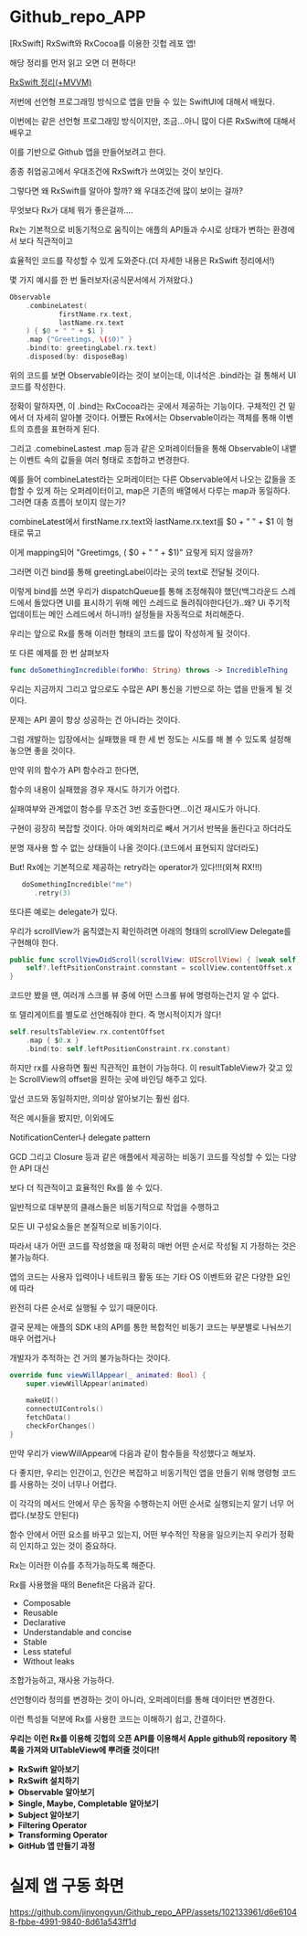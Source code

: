# Github_repo_APP
[RxSwift] RxSwift와 RxCocoa를 이용한 깃헙 레포 앱!

해당 정리를 먼저 읽고 오면 더 편하다!

[RxSwift 정리(+MVVM)](https://www.notion.so/RxSwift-MVVM-53d3c5006bd74319b261f1ce3b7f5951?pvs=21) 

저번에 선언형 프로그래밍 방식으로 앱을 만들 수 있는 SwiftUI에 대해서 배웠다.

이번에는 같은 선언형 프로그래밍 방식이지만, 조금…아니 많이 다른 RxSwift에 대해서 배우고

이를 기반으로 Github 앱을 만들어보려고 한다.

종종 취업공고에서 우대조건에 RxSwift가 쓰여있는 것이 보인다.

그렇다면 왜 RxSwift를 알아야 할까? 왜 우대조건에 많이 보이는 걸까?

무엇보다 Rx가 대체 뭐가 좋은걸까….

Rx는 기본적으로 비동기적으로 움직이는 애플의 API들과 수시로 상태가 변하는 환경에서 보다 직관적이고 

효율적인 코드를 작성할 수 있게 도와준다.(더 자세한 내용은 RxSwift 정리에서!)

몇 가지 예시를 한 번 둘러보자(공식문서에서 가져왔다.)

```swift
Observable
	.combineLatest(
			firstName.rx.text,
			lastName.rx.text
	) { $0 + " " + $1 }
	.map {"Greetimgs, \($0)" }
	.bind(to: greetingLabel.rx.text)
	.disposed(by: disposeBag)
```

위의 코드를 보면 Observable이라는 것이 보이는데, 이녀석은 .bind라는 걸 통해서 UI 코드를 작성한다.

정확이 말하자면, 이 .bind는 RxCocoa라는 곳에서 제공하는 기능이다. 구체적인 건 밑에서 더 자세히 알아볼 것이다. 어쨌든 Rx에서는 Observable이라는 객체를 통해 이벤트의 흐름을 표현하게 된다.

그리고 .comebineLastest .map 등과 같은 오퍼레이터들을 통해 Observable이 내뱉는 이벤트 속의 값들을 여러 형태로 조합하고 변경한다.

예를 들어 combineLatest라는 오퍼레이터는 다른 Observable에서 나오는 값들을 조합할 수 있게 하는 오퍼레이터이고, map은 기존의 배열에서 다루는 map과 동일하다. 그러면 대충 흐름이 보이지 않는가?

combineLatest에서 firstName.rx.text와 lastName.rx.text를 $0 + " " + $1 이 형태로 묶고

이게 mapping되어 "Greetimgs, \( $0 + " " + $1)" 요렇게 되지 않을까?

그러면 이건 bind를 통해 greetingLabel이라는 곳의 text로 전달될 것이다.

이렇게 bind를 쓰면 우리가 dispatchQueue를 통해 조정해줘야 했던(백그라운드 스레드에서 돌았다면 UI를 표시하기 위해 메인 스레드로 돌려줘야한다던가..왜? Ui 주기적 업데이트는 메인 스레드에서 하니까!) 설정들을 자동적으로 처리해준다.

우리는 앞으로 Rx를 통해 이러한 형태의 코드를 많이 작성하게 될 것이다.

또 다른 예제를 한 번 살펴보자

```swift
func doSomethingIncredible(forWho: String) throws -> IncredibleThing 
```

우리는 지금까지 그리고 앞으로도 수많은 API 통신을 기반으로 하는 앱을 만들게 될 것이다.

문제는 API 콜이 항상 성공하는 건 아니라는 것이다.

그럼 개발하는 입장에서는 실패했을 때 한 세 번 정도는 시도를 해 볼 수 있도록 설정해놓으면 좋을 것이다.

만약 위의 함수가 API 함수라고 한다면,

함수의 내용이 실패했을 경우 재시도 하기가 어렵다.

실패여부와 관계없이 함수를 무조건 3번 호출한다면…이건 재시도가 아니다.

구현이 굉장히 복잡할 것이다. 아마 예외처리로 빼서 거기서 반복을 돌린다고 하더라도

분명 재사용 할 수 없는 상태들이 나올 것이다.(코드에서 표현되지 않더라도)

But!  Rx에는 기본적으로 제공하는 retry라는 operator가 있다!!!(외쳐 RX!!!)

```swift
   doSomethingIncredible("me")
      .retry(3)
```

또다른 예로는 delegate가 있다.

우리가 scrollView가 움직였는지 확인하려면 아래의 형태의 scrollView Delegate를 구현해야 한다.

```swift
public func scrollViewDidScroll(scrollView: UIScrollView) { [weak self]
	self?.leftPsitionConstraint.connstant = scollView.contentOffset.x
}
```

코드만 봤을 땐, 여러개 스크롤 뷰 중에 어떤 스크롤 뷰에 명령하는건지 알 수 없다.

또 델리게이트를 별도로 선언해줘야 한다. 즉 명시적이지가 않다!

```swift
self.resultsTableView.rx.contentOffset
	.map { $0.x }
	.bind(to: self.leftPositionConstraint.rx.constant)
```

하지만 rx를 사용하면 훨씬 직관적인 표현이 가능하다. 이 resultTableView가 갖고 있는 ScrollView의 offset을 원하는 곳에 바인딩 해주고 있다.

앞선 코드와 동일하지만, 의미상 알아보기는 훨씬 쉽다.

적은 예시들을 봤지만, 이외에도

NotificationCenter나 delegate pattern

GCD 그리고 Closure 등과 같은 애플에서 제공하는 비동기 코드를 작성할 수 있는 다양한 API 대신

보다 더 직관적이고 효율적인 Rx를 쓸 수 있다.

일반적으로 대부분의 클래스들은 비동기적으로 작업을 수행하고

모든 UI 구성요소들은 본질적으로 비동기이다.

따라서 내가 어떤 코드를 작성했을 때 정확히 매번 어떤 순서로 작성될 지 가정하는 것은 불가능하다.

앱의 코드는 사용자 입력이나 네트워크 활동 또는 기타 OS 이벤트와 같은 다양한 요인에 따라

완전히 다른 순서로 실행될 수 있기 때문이다.

결국 문제는 애플의 SDK 내의 API를 통한 복합적인 비동기 코드는 부분별로 나눠쓰기 매우 어렵거나

개발자가 추적하는 건 거의 불가능하다는 것이다.

```swift
override func viewWillAppear(_ animated: Bool) {
	super.viewWillAppear(animated)
		
	makeUI()
	connectUIControls()
	fetchData()
	checkForChanges()
}
```

만약 우리가 viewWillAppear에 다음과 같이 함수들을 작성했다고 해보자.

다 좋지만, 우리는 인간이고, 인간은 복잡하고 비동기적인 앱을 만들기 위해 명령형 코드를 사용하는 것이 너무나 어렵다.

이 각각의 메서드 안에서 무슨 동작을 수행하는지 어떤 순서로 실행되는지 알기 너무 어렵다.(보장도 안된다)

함수 안에서 어떤 요소를 바꾸고 있는지, 어떤 부수적인 작용을 일으키는지 우리가 정확히 인지하고 있는 것이 중요하다.

Rx는 이러한 이슈를 추적가능하도록 해준다.

Rx를 사용했을 때의 Benefit은 다음과 같다.

- Composable
- Reusable
- Declarative
- Understandable and concise
- Stable
- Less stateful
- Without leaks

조합가능하고, 재사용 가능하다.

선언형이라 정의를 변경하는 것이 아니라, 오퍼레이터를 통해 데이터만 변경한다.

이런 특성들 덕분에 Rx를 사용한 코드는 이해하기 쉽고, 간결하다.

**우리는 이런 Rx를 이용해 깃헙의 오픈 API를 이용해서 Apple github의 repository 목록을 가져와 UITableView에 뿌려줄 것이다!!**

<details>
  <summary><b>RxSwift 알아보기</b></summary>
  우리가 작성하는 코드의 대부분은 외부 응답과 관련된 것이다

예를 들면 IBAction이라든지, 키보드를 관찰하는 Notification이라든지

또 URLSession이 데이터로 응답할 때 실행할 클로저를 제공해야 한다.

이러한 다양한 시스템은 모든 코드를 불필요하고 복잡하게 만든다(각자 방식이 다르니까…)

모든 코드에서 일관되게 작동하는 반응이 있다면 더 좋지 않을까? → 이러한 질문에서 시작한 것이 바로 RxSwift이다.

RxSwift를 다루기 위해 가장 기본적으로 알아야 하는 개념으로 **Observable**이란 것이 있다.

단어 자체는 생소하게 느껴질 수도 있지만, Swift에서의 Sequence와 동일하다.

Sequence는 뭐였나? array 등 개개인의 element를 하나씩 순회할 수 있는 타입이 바로 Sequence 아닌가! 공식문서에서는 Observable을 다음과 같이 표현한다.

“Every Observable instance is just a sequence”

이 밖에서 RxSwift를 이해하기 위해 알아야 할 구성요소가 있다.

- Observable
- Operator : 다양한 형태로 값을 걸러내거나, 변환하거나, 합치는 연산자들
- Scheduler : 우리가 직접 생성하고 커스텀 할 일은 거의 X, Rx에서의 DispatchQueue

하나씩 간략하게 살펴보자.

### **Observable**

```swift
Observable<T>
```

Observable 클래스는 Rx 코드의 기반이 된다.

General 형태로 표현한 T 형태의 데이터 스냅샷을 전달할 수 있는 일련의 이벤트를 비동기적으로 생성하는 기능을 한다. → 다른 클래스에서 만든 값을 시간에 따라 읽을 수 있다!

하나 이상의 observers(관찰자)가 실시간으로 어떤 이벤트에 반응하게 된다. 

아래의 세 가지 유형의 이벤트만 방출한다.

```swift
enum Event<Element> {
	case next(Element)                 //sequence의 다음 element를 전달한다.
	case error(Swift.Error)            //sequence의 진행이 error와 함께 failed
	case completed                     //sequence가 성공적으로 terminated
}
```
![Untitled (Draft)-1 6](https://github.com/jinyongyun/Github_repo_APP/assets/102133961/ed2c72b0-922b-40e9-b953-ce932ba3e8f5)


그림으로 한 번 방금 알아본 개념을 확인해보자.

시간에 걸쳐서 발생하는 비동기 이벤트가 있다고 해보자.

이렇게 시간 축을 따라 우측으로 갈수록 일이 진행된 것을 의미하고

여기서 T는 Int라 Int 타입의 값을 하나씩 하나씩 이벤트로 내뱉는 Observable이 있는 것이다.

1,3,5,7,9라는 element들을 next 이벤트에 담아서 이 Observable은 내보내게 되는데

내보냈을 때, 이 Observable에 반드시 Observer 즉 관찰자들이 관찰을 하고 있어야 

이 element들을 수신할 수 있다.

하나 더 보자.
![Untitled (Draft)-2 4](https://github.com/jinyongyun/Github_repo_APP/assets/102133961/0355200e-6e4b-4cd7-8067-3e3b90a0b096)


이번에는 Data 타입이다. 이 Observable은 data 또는 다른 값을 방출한 다음에

성공적으로 또는 에러를 통해 종료되게 된다.

인터넷 상에서 파일을 한 번 다운로드 받는 코드를 상상해 보라!

시간에 흐름에 따라 다운로드를 시작할거고, 다운로드의 percentage가 올라갈거고

만약 네트워크 연결이 도중에 끊어진다면 다운로드가 정지하고, 에러를 표시할 것이다.

혹은 성공적으로 완료할 수도 있겠지…

이러한 흐름은 앞에서 설명한 Observable의 생명주기와 정확히 일치한다.

```swift
Network.download(file: "https://www...")
	.subscrube(onNext: { data in
    // 임시 파일에 데이터 추가
},
onError: { error in
     // 사용자에게 에러 표현
},
onCompleted: {
    // 다운로드 된 파일 사용
})
```

RxSwift 코드로 표현하면 위와 같이 표현할 수 있다.

Network.download로 표현된, 이 네트워크로 들어오는 데이터 값을 방출하는 어떠한 Observable 데이터 instance를 상상해보자. (여기서 Network.download로 표현됐지만, 앞에 그림에서 본 Data 타입ㅇ다) subscribe이라는 메서드를 통해 수신을 하게 되면 관찰자가 이 Observable을 보게 된다.

이렇게 하면 onNext라는 이벤트를 통해 데이터를 하나씩 받게 된다.

또는 onError가 발생했다면 에러가 나타났음을 사용자에게 표현할 수도 있다.

최종적으로 onCompleted 이벤트가 발생하면 이 클로저를 통해 completeEvent를 받을 수 있을거고

이를 통해 새로운 viewController를 푸시해서 다운로드 받은 파일의 내용을 표시한다든지 할 수 있을 것이다.

지금처럼 자연적으로 또는 강제적으로 종료되는 파일 다운로드같은 활동과 달리 

단순하게 무한한 Sequence가 있을 수 있다.

보통 UI 이벤트는 무한하게 관찰 가능한 Sequence인데

예를 들어 기기의 괄호, 세로 모드에 따라 반응해야하는 코드를 살펴보자.

UIDevice orientation didchange 옵저버를 추가할거다.

```swift
UIDevice.rx.orientation
	.subscribe(onNext: { current in
         switch current {
         case .landscape:
             //가로모드 배치
         case .portrait:
               //세로모드 배치
        {
     })
```

방향 전환을 할 수 있는 쿼리 메서드를 제공해야한다.

그래서 UIDevice의 현재 방향값을 확인한 뒤,

이 값에 따라 화면이 표시될 수 있도록 해야한다.

방향 전환이 가능한 디바이스가 존재하는한 이런 연속적인 방향전환은 무한히 관찰할 수 있다.

따라서 항상 최초값을 가져야 하고, 사용자가 디바이스를 절대 회전하지 않는다고 해서

이벤트가 종료됐다고 보긴 어렵다. 단지 이벤트가 발생한 적이 없을 뿐이다.

이걸 RxSwift 코드로 표현하면 위의 코드와 같다.  

orientation 즉 방향을 알 수 있고

이 방향을 받아 앱의 UI에 업데이트 할 수 있을 것이다.

### Operator

Observable 클래스에는 보다 복잡한 논리를 구현하기 위해서 함께 구성되는 많은 메서드가 포함되어 있다. 이러한 메서드는 각자가 아주 독립적이고, 여러 메서드가 조합이 되어 하나의 구문을 구성할 수 있다.

우리는 이것을 Operator 즉 연산자라고 한다.

이러한 Operator들은 주로 비동기 입력을 받아 출력만 생성하기 때문에 퍼즐 조각처럼

자기들끼리 조합하고 결합할 수 있다.

위에서 보았던 방향 전환에 대한 예제에 Rx 연산자인 filter와 map을 적용시킨 코드이다.

```swift
UIDevice.rx.orientation
	.filter { value in
			return value != .landscape
	}
	.map { _ in
		return "세로로만 볼겁니다!"
  }
  .subscribe(onNext: { string in
       showAlert(text: string)
  })
```

제일 첫번째 줄에 있는 UIDevice.rx.orientation이 orientation 타입을 갖는 하나의 observable이다.

이 하나의 observable을 filter map과 같은 연산자들이 각각의 결과값을 조합하고 변형한 다음에 내뱉고

있다.

먼저 filter는 landscape 즉 가로 모드가 아닌 값만을 내놓고 있다.

즉 디바이스가 가로 모드라면 아래의 코드는 실행되지 않을 것이다.

만약 세로 값이 들어오면 map으로 가서 스트링 출력으로 변환할 것이다.

마지막으로 subscribe를 통해 결과로 onNext를 구현하게 된다.

string을 전달받고, 전달받은 string을 Alert화면에 보여주는 가상의 메서드를 호출하게 되는데

연산자들은 언제나 입력된 데이터를 통해 결과값을 출력하기 때문에

단일 연산자보다 조합을 했을 때 훨씬 다양하게 표현할 수 있다.

### Scheduler

스케쥴러는 dispatchQueue와 동일한 것이라고 말했다.

다만 훨씬 강력하고 쓰기 쉬울 뿐이다.

RxSwift에는 여러가지 Scheduler가 이미 정의되어 있고

대부분의 상황에서 사용가능하기 때문에 우리 개발자가 자신만의 스케줄러를 생성할 일은 거의 없다.

보통 데이터를 관찰하고, 데이터에 따라 UI를 업데이트 하는 일이 사실상 대부분의 일이기 때문에

그렇게 깊게 다룰 이유가 없다.

기존까지 GCD를 통해서 일련의 코드를 작성했다면

Scheduler를 통한 RxSwift는 다음 그림과 같이 이루어진다.
![Untitled (Draft)-3 4](https://github.com/jinyongyun/Github_repo_APP/assets/102133961/eabec675-5bdf-4eb0-afe4-d08855d7b7d4)

</details>

<details>
  <summary><b>RxSwift 설치하기</b></summary>
  ```swift
pod 'RxSwift', '6.0.2'
```
  RxSwift는 그동안 우리가 외부 라이브러리를 설치한 방식 그대로 설치할 수 있다.

더 자세한 내용은 위의 RxSwift 공식 라이브러리(깃허브)로 가면 볼 수 있다.

이번에는 오랜만에 Cocoapods을 이용해서 설치해보자.

```swift
# Podfile
use_frameworks!

target 'YOUR_TARGET_NAME' do
    pod 'RxSwift', '6.6.0'
    pod 'RxCocoa', '6.6.0'
end
```

먼저 GitHubRepository라는 xcode 프로젝트를 만들어줬다.

일단 UI는 storyboard로 설정해줬다.

과정은 기억하는가 모르겠다.

<img width="746" alt="스크린샷 2024-01-28 오후 7 59 54" src="https://github.com/jinyongyun/Github_repo_APP/assets/102133961/f9c0c436-3932-4643-a438-cabbf7d06a29">

pod init 한 다음, 저 위에 저녀석 넣어주고, 다시 pod install 해주면 끝!

빌드가 제대로 됐다면 오류가 나지 않을 것이다.

</details>

<details>
  <summary><b>Observable 알아보기</b></summary>
  - Rx의 심장
  - Observable = Observable Sequence = Sequence
  - 비동기적(asynchronous)
  - Observable들은 일정 기간 동안 계속해서 이벤트를 생성 (emit : 방출)
  - marble diagram: 시간의 흐름에 따라서 값을 표시하는 방식 - 을 통해 잘 파악할 수 있다!
  
  각 오퍼레이터의 시간에 따른 marble diagram을 [RxMarbles](https://rxmarbles.com/) 사이트에서 볼 수 있다.

  위에서 잠깐 살펴보았던, Observable의 라이프 사이클의 종료 방식은 다음과 같이 두 가지로 나뉘어진다.

  ![Untitled (Draft)-2 4](https://github.com/jinyongyun/Github_repo_APP/assets/102133961/92fedca3-4e2d-4461-ba5f-9d501ff76379)

  - Observable은 어떤 구성요소를 갖는 next 이벤트를 계속해서 방출할 수 있다.
  - Observable은 error 이벤트를 방출하여 완전 종료될 수 있다.
  - Observble은 complete 이벤트를 방출하여 완전 종료 될 수 있다.

  이제 RxSwift의 소스 코드 예제를 살펴보면서 이벤트에 대해 파헤쳐보자.

```swift
//Represents a sequence event.
//Sequence grammar:
// **next\* (error | completed)**
@frozen public enum Event<Element> {
      //Next element is produced.
    case next(Element)

      // Sequence terminated with an error
    case error(Swift.error)

      //Sequence completed successfully
    case completed
}
```

이벤트들은 enum 클래스로 표현되고 있는데,

next 이벤트는 어떤 element 인스턴스를 갖고 있는 것을 알 수 있다. (엄밀히 말하자면 연관값이지…)

error 이벤트는 연관값으로 Swift.Error 타입을 받고

completed 이벤트는 단순하게 이벤트를 종료시키기만 한다.

코드만 살펴보는 것보단 직접 한 번 만들어보자.

RxSwiftPractice 프로젝트를 만들어 Rx의 Observable을 직접 만들어보며 작동시켜보자.

pod init으로 pod 파일을 만들고, 안에 RxCocoa와 RxSwift를 넣고 install 해준다.

이제 워크스페이스 파일을 열고, viewController에서 RxSwift를 사용해보는 것이 아닌

그저 연습 용도로 Observable이 어떻게 생성되고 어떤 형태로 이벤트를 내뱉는지 확인만 해볼 것이다.

새 파일을 생성하는데, 빈 플레이그라운드 파일을 선택한다.

일단 Foundation과 RxSwift 라이브러리만 import 해줬다.

이제 여기서 Observable을 직접 만들어 볼 것이다.

Observable을 만드는 방식에는 여러가지가 있다.

여러가지 연산자를 통해서 만들 수가 있는데 아래의 코드에 네가지 방식을 적어두었다.


```swift
import Foundation
import RxSwift

/*onNext를 통해 어떤 형태의 이벤트를 방출할지 선택
just 오퍼레이터는 이름에서 알 수 있듯이 단지 하나의 element만 방출
하나의 요소만 포함하는 Observable Sequence 생성*/
print("-----just-----")
Observable<Int>.just(1)

/*
 Of는 다양한 이벤트를 넣을 수 있도록 해주는 오퍼레이터
 */
print("-----Of1-----")
Observable<Int>.of(1, 2, 3, 4, 5)

/*
 이렇게 넣으면 타입 추론도 가능
 just연산자와 사실상 동일 -> 하나의 배열만을 방출해서
 각각 배출하려면 위에처럼 하나씩 넣야하거나, From을 사용해야함
 */
print("-----Of2-----")
Observable.of([1, 2, 3, 4, 5])

/*
 배열만 받는 입맛이 까다로운 녀석
 이렇게 하면 배열을 받아서 각각의 eleement들을 하나씩 방출
 */
print("-----From-----")
Observable.from([1,2,3,4,5])

/*
 단순하게 위에처럼 Observable을 만들기만 하고 실제로 이벤트가 방출되는지는 어떻게 알 수 있을까?
 Observable은 단순한 Sequence 정의일 뿐이다.
 Observable은 구독(subscriber)되기 전에는 아무 이벤트도 내보내지 않는다.
 */
```

그렇다면 subscribe(구독)은 어떻게 하면 될까?

```swift
import Foundation
import RxSwift

/*onNext를 통해 어떤 형태의 이벤트를 방출할지 선택
just 오퍼레이터는 이름에서 알 수 있듯이 단지 하나의 element만 방출
하나의 요소만 포함하는 Observable Sequence 생성*/
print("-----just-----")
Observable<Int>.just(1)
    .subscribe(onNext: {
        print($0)
    })

/*
 Of는 다양한 이벤트를 넣을 수 있도록 해주는 오퍼레이터
 */
print("-----Of1-----")
Observable<Int>.of(1, 2, 3, 4, 5)
    .subscribe(onNext: {
        print($0)
    })

/*
 이렇게 넣으면 타입 추론도 가능
 just연산자와 사실상 동일 -> 하나의 배열만을 방출해서
 각각 배출하려면 위에처럼 하나씩 넣야하거나, From을 사용해야함
 */
print("-----Of2-----")
Observable.of([1, 2, 3, 4, 5])
    .subscribe(onNext: {
        print($0)
    })

/*
 배열만 받는 입맛이 까다로운 녀석
 이렇게 하면 배열을 받아서 각각의 eleement들을 하나씩 방출
 */
print("-----From-----")
Observable.from([1,2,3,4,5])
    .subscribe(onNext: {
        print($0)
    })

/*
 단순하게 위에처럼 Observable을 만들기만 하고 실제로 이벤트가 방출되는지는 어떻게 알 수 있을까?
 Observable은 단순한 Sequence 정의일 뿐이다.
 Observable은 구독(subscriber)되기 전에는 아무 이벤트도 내보내지 않는다.
 */
```
<img width="277" alt="스크린샷 2024-01-29 오후 1 39 22" src="https://github.com/jinyongyun/Github_repo_APP/assets/102133961/db4666c0-696e-4217-9a15-b3273819914b">



위의 코드를 실제로 실행시킨 결과이다.

Of에서 쉼표로 하나씩 element를 넣어주면

Of1에서처럼 하나씩 이벤트를 발생시키고

Of2처럼 배열을 통으로 넣어주면 배열 하나가 툭하고 통으로 나온다.

이런 형태로 우리는 Observable 시퀀스를 만들고 사용할 수 있다.

이제 Subscribe에 대해 좀 더 자세히 확인해보자.

```swift
/*
 onNext 안쓰고 그냥 subscribe 하면
 next() 이벤트 안에서 element가 표시되고
 이벤트 종료 후에는 completed 이벤트가 발생한다.
 ===================
 -----subscribe1-----
 next(1)
 next(2)
 next(3)
 completed
 */
print("-----subscribe1-----")
Observable.of(1,2,3)
    .subscribe {
        print($0)
    }

/*
 만약 if let 바인딩으로 방출하면?
 옵셔널 해제하듯이 element만 방출
 ==================
 -----subscribe1-----
 1
 2
 3
 */
print("-----subscribe1-----")
Observable.of(1,2,3)
    .subscribe {
        if let element = $0.element {
            print(element)
        }
    }
```

이 밖에도 Observable을 만들 수 있는 또 다른 연산자가 있다.

- empty()

```swift
/*
 요소가 하나도 없는 Observable 만들때
 아무런 이벤트 방출하지 않는다.
 */
print("-------empty-------")
Observable.empty()
    .subscribe {
        print($0)
    }

/*
Void를 타입으로 붙여주면, completed 이벤트가 마지막에 발생
 */
print("-------empty-------")
Observable<Void>.empty()
    .subscribe {
        print($0)
    }

/*
Void를 타입으로 붙여주는 것은 다음과 같다.
Void가 없을 때는 타입추론조차 불가능하기 때문에 아무 것도 안나온다.
 타입을 명시적으로 하면, 그제서야 completed가 나오는 것!
 empty()의 용도로는 두가지가 있다.
 1. 즉시 종료할 수 있는 Observable을 리턴하고 싶을 때
 2. 의도적으로 0개의 값을 가진 Observable을 리턴하고 싶을 때
 */
print("-------empty-------")
Observable<Void>.empty()
    .subscribe(onNext: {
        
    },
    onCompleted: {
       print("Completed")
    })
```

- **never()**

```swift
/*
 never 오퍼레이터
 completed 이벤트조차 표현되지 않는다.
 여기서 <Void>를 붙여도 마찬가지!
 확실히 작동은 하나, 아무것도 내뱉지 않는 것이 never 연산자
 */
print("-------never-------")
Observable.never()
    .subscribe(
        onNext: {
            print($0)
        },
        onCompleted: {
            print("Completed")
        }
    )
```

- **range()**

```swift
/*
 range 오페리이터
 범위에 있는 배열을 start부터 count 크기의 값을 갖도록 만들어준다.
=================
 -------range-------
 2*1=2
 2*2=4
 2*3=6
 2*4=8
 2*5=10
 2*6=12
 2*7=14
 2*8=16
 2*9=18
 */
print("-------range-------")
Observable.range(start: 1, count: 9)
    .subscribe(onNext: {
        print("2*\($0)=\(2*$0)")
    })
```

- **dispose의 개념**

다시 한 번 말하자면, Observable은 subscribe하지 않으면 아무런 역할도 하지 않는다고 했다.

subscribe가 이벤트를 방출할 수 있도록 하는 방아쇠 역할을 하는 것이다. 따라서 반대로 생각해보면

방아쇠를 당겨서 방출당했던 Observable의 구독을 취소할 수 있지 않을까?

구독을 취소함으로써 Observable을 최종적으로 종료시킬 수 있다. 이 개념을 dispose라고 한다.

```swift
/*
 diseposeBag은 각각의 구독에 대해
 하나씩 dispose로 관리하는 것은 비효율적이라고 여겨
 disposable 타입 배열을 갖고 있는 DisposeBag 인스턴스를 이용해
 (disposable은 disposeBag이 할당해제 하려고 할 때마다 이 dispose()를 호출하게 된다.)
 subscribe로부터 방출된 리턴값을 즉시 disposeBag에 추가하는 것이다.
 이렇게 하면 disposeBag은 이녀석을 잘 갖고 있다가 자신이 할당해제 할 때
 모든 구독에 대해 dispose를 날리는 것이다!
 
 만약 수동적으로 dispose 하는 걸 빼먹으면 메모리 누수가 일어난다.
 Observable이 끝나지 않기 때문
 */

let disposeBag = DisposeBag()

print("-------disposeBag-------")
Observable.of(1,2,3)
    .subscribe {
        print($0)
    }
    .disposed(by: disposeBag)
```

- **create()**

```swift
/*
 create는 escaping 클로저이다.
 이 클로저에는 AnyObserver<_>라는 escaping이 있어서
 이 AnyObserver를 받고, Disposable을 리런하는 형태의 클로저이다.
 AnyObserver는 그냥 제네릭 타입이고, Observable 사퀀스에 값을 쉽게 추가할 수 있게 하는 녀석이다.
 이렇게 추가된 element는 subscribe를 했을 때 방출될 것이다.
 
 코드를 살펴보면 onNext이벤트를 옵저버에 추가했다.
 당연히 중간에 onCompleted 이벤트가 발생해서 2는 방출되지 않을 것이다.
 */

let disposeBag = DisposeBag()

print("-------disposeBag-------")
Observable.create { observer -> Disposable in
    observer.onNext(1) // 이건 observer.on(.next(1)) 과 똑같다.
    observer.onCompleted()
    observer.onNext(2)
    return Disposables.create()
}
.subscribe {
    print($0)
}
.disposed(by: disposeBag)
```

- **deferred()**
```swift
/*
 Observable을 감싸는 Observable
 안에 있는 Observable의 element를 하나씩 내뱉음
 도대체 이건 어떨 때 쓰는 걸까?
 다음 예제에서 확인하자.
 */

let disposeBag = DisposeBag()
print("-----deferred-----")
Observable.deferred {
    Observable.of(1, 2, 3)
}
.subscribe {
    print(1)
}
.disposed(by: disposeBag)

/*
 뒤집기의 상태에 따라 서로 다른 Observable을 내보냄
 ==============
 -----deferred2-----
 ☝️
 👎
 ☝️
 👎
 */
print("-----deferred2-----")
var 뒤집기: Bool = false

let factory: Observable<String> = Observable.deferred {
    뒤집기 = !뒤집기
    if 뒤집기 {
        return Observable.of("☝️")
    } else {
        return Observable.of("👎")
    }
}

for _ in 0...3 {
    factory.subscribe(onNext: {
        print($0)
    })
    .disposed(by: disposeBag)
}
```
</details>

<details>
  <summary><b>Single, Maybe, Completable 알아보기</b></summary>
  ingle, Maybe, Completable을 묶어서 trait이라고 표현하기도 한다.

이 세가지는 우리가 지금까지 알아본 Observable보다 좁은 범위의 Observable이다.

그래서 선택적으로 사용 할 수 있다.

이렇게 좁은 범위의 Observable을 사용하는 이유는 코드 가독성을 높이기 위해서이다.

- Single
![그림1](https://github.com/jinyongyun/Github_repo_APP/assets/102133961/2f02358c-3281-46e3-97cc-410f39b9c3f8)


싱글은 .success 이벤트 또는 .error 이벤트를 한 번만 방출하는 Observable이다.

.success는 우리가 기존에 사용했던 next 이벤트와 completed 이벤트를 합친 것과 같다.

이 아이들은 파일 저장이나, 다운로드, 디스크에서의 데이터 로딩과 같이 기본적으로 값을 산출하는 비동기적 연산에 사용된다.

만약 사진을 저장하는 Observable이 있다고 했을 때, 값을 저장하냐 아니면 에러가 나느냐-와 같이

정확히 하나의 요소만을 방출하는 연산자를 래핑할 때 유용하다. 

싱글 시퀀스가 둘 이상의 요소를 방출하는지 구독을 통해 확인하면, 에러가 방출될 수 있는데

싱글같은 경우 마치 우리가 Observable에서 just를 하면 한 가지의 이벤트만 방출하듯이

이벤트를 하나만 방출하고 완전히 종료된다.

싱글을 만들고 싶으면 싱글을 선언한 다음 Observable을 만드는 방식으로 선언할 수 있고

아니면 아무 Observable에 as Single이라고 붙여서 싱글로 변환시킬 수 있다.

- Maybe
![maybe](https://github.com/jinyongyun/Github_repo_APP/assets/102133961/bcf8a173-220d-4422-90b9-85b237fdfe7e)


Maybe는 싱글과 비슷하지만 유일하게 다른 점은 성공적으로 completed 되더라도 아무런 값을 방출하지 않는 형태의 completed를 포함한다. 예를 들면 사진을 갖고 있는 커스텀한 포토 앨범 앱이 있다고 상상해보자.

거기서 만든 앨범명은 UserDefaults에 저장될 것이고, 해당 아이디로 앨범을 열고 사진을 저장할때마다 그 기록이 남을 것이다. 그럼 Maybe를 통해 상황을 관리할 수 있다.

아이디가 여전히 존재한다면 completed 를 방출하고, 만약 유저가 앨범을  삭제하거나 새로운 앨범을 생성했을 때는 .success 이벤트(next)를 새로운 아이디와 함께 방출할 수 있다. 이렇게 하면 UserDefaults가 해당 값을 보존할 수 있을 것이다. 만약 사진을 저장하거나 삭제하는 과정에서 뭔가 잘못되거나 사진 라이브러리에 접근할 수 없는 경우에는 error를 방출할 것이다. 

싱글을 만들었던 것처럼 Maybe를 만들고 싶다면 as Maybe를 붙여서 만들 수 있다.

- Completable

![Completable](https://github.com/jinyongyun/Github_repo_APP/assets/102133961/8857e20d-2c7d-48d8-a3bc-93035b605012)

Completable은 Completed 또는 error만을 방출한다.

하나 기억해야 할 점은 앞에 Single이나 Maybe처럼 as Completable을 붙여서 Completable로 만들 수는 없다!

왜냐하면 Observable은 요소를 방출할 수 있지만, Completable은 그런거 없이 그냥 completed나 error 둘 중에 하나만 방출하기 때문에 원래 값 요소를 방출하는 이상, 이걸 completable로 바꿀 수는 없다.

만약 completable 시퀀스를 생성하고 싶다면 Completable.create()를 통해 생성하는 수밖에 없다.

결국 Completable에서 핵심은 ‘아무 값도 방출하지 않는다!’

값을 방출하지 않는데 도대체 뭔 쓸모가 있냐!! - 라고 말 할 수도 있지만

동기식 연산의 성공 여부를 확인할 때 유용하게 쓰일 수 있다. (다 쓸데가 있는 법이다.)

예를 들면 유저가 작업할 동안 어떤 데이터가 자동으로 저장되는 기능을 만든다고 해보자.

보통 백그라운드 큐에서 비동기적으로 작업하다가 완료가 되면 작은 노티를 띄우거나 alert을 띄울 것이다.

이럴 경우 우리는 완료가 되었는지, 안되었는지만 파악하면 되기 때문에

어떤 값이 필요가 없다!! (다만 에러가 발생했을때 어떤 에러가 발생했는지는 띄워줘야 할 것이다.)

지금까지 알아본 개념을 바탕으로 실제로 Single, Maybe, Completabe을  코드로 작성해보자.

```swift
import Foundation
import RxSwift

let disposeBag = DisposeBag()

enum TraitsError: Error {
    case single
    case maybe
    case completable
}

print("--------Single1---------")
Single<String>.just("✅") //just를 이용해서 내뱉어준다. 싱글은 하나의 이벤트만 방출하고 종료하기 때문
    .subscribe(
        onSuccess: {
            
        },
        onFailure: {
            
        },
        onDisposed: {
            
        }
    )

/*
Observable<String>.just("✅")
    .subscribe(
        onNext: {},
        onError: {},
        onCompleted: {},
        onDisposed: {}
    )
*/
```

 저번시간에 배운 disposeBag 객체와 TraitsError enum을 정의해준다.

보면 subscribe에서 저번과 인자가 조금 다르다.

원래 우리가 봤던 녀석은 아래에 주석처럼 onNext부터 시작한다.

일단 onSuccess는 onNext와 onCompleted를 합친 거고

onFailure는 하나의 error 방출하고 바로 종료

onDisposed는 똑같고…이처럼 의미상으로는 비슷하다.

```swift
import Foundation
import RxSwift

let disposeBag = DisposeBag()

enum TraitsError: Error {
    case single
    case maybe
    case completable
}

/*
 실행 결과
 --------Single1---------
 ✅
 disposed
 */
print("--------Single1---------")
Single<String>.just("✅") //just를 이용해서 내뱉어준다. 싱글은 하나의 이벤트만 방출하고 종료하기 때문
    .subscribe(
        onSuccess: {
            print($0)
        },
        onFailure: {
            print("error: \($0)")
        },
        onDisposed: {
            print("disposed")
        }
    )
    .disposed(by: disposeBag)

/*
 실행 결과
 --------Single2---------
 ✅
 disposed
 */
print("--------Single2---------")
Observable<String>.just("✅")
    .asSingle()
    .subscribe(
        onSuccess: {
            print($0)
        },
        onFailure: {
            print("error: \($0.localizedDescription)")
        },
        onDisposed: {
            print("disposed")
        }
    )
    .disposed(by: disposeBag)
```

다음과 같이 asSingle을 통해서 싱글로 변환해서 사용할 수 있다.

```swift
/*
 실행 결과
 --------Single2---------
 error: The operation couldn’t be completed. (__lldb_expr_11.TraitsError error 0.)
 disposed
 */
print("--------Single2---------")
Observable<String>
    .create { observer -> Disposable in
    observer.onError(TraitsError.single)
    return Disposables.create()
     }
    .asSingle()
    .subscribe(
        onSuccess: {
            print($0)
        },
        onFailure: {
            print("error: \($0.localizedDescription)")
        },
        onDisposed: {
            print("disposed")
        }
    )
    .disposed(by: disposeBag)
```

그럼 에러는 어떨까, observer가 onError를 통해 맨 처음 만들어줬던 에러 중 single 에러를 내뱉도록 했다.

실행시키면 우리가 만들었던 0번째 에러를 내고 종료한다.

싱글같은 경우 네트워크 환경에서도 많이 사용된다.

JSON을 주고 받는 환경에서 성공을 했느냐 아니면 실패했느냐

이 두 가지 경우밖에 없기 때문에 이 경우를 가정하고 많이 사용된다.

예를 들어서 3번째 싱글 예제로 살펴보자.

```swift
 /*
 실행 결과
 --------Single3---------
 yong
 */
print("--------Single3---------")
struct SomeJSON: Decodable {
    let name: String
}

enum JSONError: Error {
    case decodingError
}

let json1 = """
  {"name":"yong"}
"""

let json2 = """
{"my_name:"jin"}
"""

func decode(json: String) -> Single<SomeJSON> {
    Single<SomeJSON>.create { observer -> Disposable in
        guard let data = json.data(using: .utf8),
              let json = try? JSONDecoder().decode(SomeJSON.self, from: data) else {
            //실패시
            observer(.failure(JSONError.decodingError))
            return Disposables.create()
        }
        //문제 없이 성공
        observer(.success(json))
        return Disposables.create()
    }
}

decode(json: json1)
    .subscribe {
        switch $0 {
        case .success(let json):
            print(json.name)
        case .failure(let error):
            print(error)
        }
    }
    .disposed(by: disposeBag)
```

JSON 객체인 json1을 만들어주고, 이녀석을 decode할 모델인 SomeJSON을 만들어준다.

Json 디코드 과정에서 실패시 발생할 에러 JSONError를 enum으로 만들어주고

json 객체를 받아 Single<SomeJSON>로 반환해주는 decode 함수를 만들어준다.

예전에 우리가 했던 JSON 디코드 방식과 거의 유사하다.

JSONDecoder를 이용해서 디코드 해주고, 실패 시 observer(.failure(JSONError.decodingError))

위에서 만들어줬던 에러를 observer에 준다.

만들어준 디코드 함수에 json1 객체를 넣어서, switch 문을 이용해 성공이냐 실패냐를 보면

json.name의 이름이 정상적으로 찍히는 것을 알 수 있다.

Maybe는 싱글과 비슷하지만 단지 아무것도 내뱉지 않는 completed가 있는 것만 다르다고 했다.

구독의 인자에도 당연히 변화가 생겼다. 

<img width="316" alt="스크린샷 2024-01-30 오후 2 29 45" src="https://github.com/jinyongyun/Github_repo_APP/assets/102133961/dea6c63a-aece-4438-bbb7-6b7311f90cc0">

```swift
 /*
 실행 결과
 --------Maybe1---------
 ✅
 disposed
 */
print("--------Maybe1---------")
Maybe<String>.just("✅")
    .subscribe(
        onSuccess: {
            print($0)
        },
        onError: {
            print($0)
        },
        onCompleted: {
            print("Completed")
        },
        onDisposed: {
            print("disposed")
        }
    )
    .disposed(by: disposeBag)
```

```swift
/*
 실행 결과
 --------Maybe2---------
 에러: maybe
 disposed
 */
print("--------Maybe2---------")
Observable<String>.create { observer -> Disposable in
    observer.onError(TraitsError.maybe)
    return Disposables.create()
}
.asMaybe()
.subscribe(
    onSuccess: {
        print("성공: \($0)")
    },
    onError: {
        print("에러: \($0)")
    },
    onCompleted: {
        print("completed")
    },
    onDisposed: {
        print("disposed")
    }
)
.disposed(by: disposeBag)
```

마지막으로 completable을 살펴보자.

이녀석은 분명 as를 사용해서 전환할 수 없다고 했다.

```swift
/*
 실행 결과
 ------------Completable1-------------
 error: completable
 disposed
 */
print("------------Completable1-------------")
Completable.create { observer -> Disposable in
    observer(.error(TraitsError.completable))
    return Disposables.create()
}
.subscribe(
    onCompleted: {
        print("completed")
    },
    onError: {
        print("error: \($0)")
    },
    onDisposed: {
        print("disposed")
    }
)
.disposed(by: disposeBag)
```

</details>

<details>
  <summary><b>Subject 알아보기</b></summary>
  지금까지 Observable을 통해서 배운건 Observable이 무엇인지, 어떻게 만들고 구독하고 dispose 하는 지였다. **하지만 보통의 앱 개발에서 필요한 건 실시간으로 Observable의 새로운 값을 수동으로 추가하고 subscriber에게 방출하도록 하는 것이다**. 즉  Observable이자 Observer인 녀석이 필요하다.

이것을 우리는 Subject라고 부른다. 

Subject에는 3가지 종류가 있다.

- PublishSubject
    - 빈 상태로 시작하여 새로운 값만을 subscriber에 방출한다.
- BehaviorSubject
    - 하나의 초기값을 가진 상태로 시작하여, 새로운 subscriber에게 초기값 또는 최신값을 방출한다.
- ReplaySubject
    - 버퍼를 두고 초기화하며, 버퍼 사이즈 만큼의 값들을 유지하면서 새로운 subscriber에게 방출한다.

좀 더 이해하기 쉽도록 marble diagram을 이용해 확인해보자.

- PublishSubject

![Untitled (Draft)-4 3](https://github.com/jinyongyun/Github_repo_APP/assets/102133961/8654b6da-66f0-4e94-97bc-3c32ea21de4e)

PublishSubject는 구독된 순간 새로운 이벤트 수신을 알리고 싶을 때 용이하다. 

이런 활동은 구독을 멈추거나, 어떤 completed, error 이벤트를 통해서 subject가 완전히 종료될때까지 계속된다.

위의 그림에서 첫번째 줄은 subject를 만들어서 배포를 하는 것이다.

그럼 이 서브젝트를 바라보고 있는 두 번째와 세 번째가 subscriber일텐데 

아래로 향하는 화살표는 이벤트를 방출하는 것을 의미하고

위로 향하는 화살표는 구독을 선언하는 것을 의미한다.

두 번째 서브젝트는 1이라는 이벤트가 방출된 다음부터 구독을 했기 때문에 1이벤트는 받지 못하고 구독한 이후에 처음으로 발생한 2, 3을 받을 수 있을 것이다.

세 번째 서브젝트는 1,2라는 이벤트를 방출한 다음에 구독을 시작했기 때문에 

앞서 지나간 이벤트들은 받지 못한다. 그 후에 발생한 이벤트 중 최신값인 3을 갖게 되는 것이다.

- BehaviorSubject
![Untitled (Draft)-7 2](https://github.com/jinyongyun/Github_repo_APP/assets/102133961/42b3baa9-370b-4414-9b61-cdd66b9a1266)


BehaviorSubject는 마지막 next이벤트를 새로운 구독자에게 반복한다는 점, 이 점만 빼면 PublicSubject와 유사하다.

그림을 보며 이해해보자.

첫번째 줄이 BehaviorSubject이다. 두번째 세번째 줄은 위에서도 보았듯이 구독자들이다.

첫번째 구독자는 1이라는 이벤트가 방출된 다음 구독을 시작했고,

두번째 구독자는 2라는 이벤트가 방출된 다음 구독을 시작했다.

publishSubject와 다른 점은 첫번째 이벤트가 발생한 직후 첫 번째 구독자가 구독을 시작했지만

publishSubject와는 다르게 직전에 값인 1을 받는다.

2 이벤트가 발생한 후 두 번째 구독자가 구독을 시작했으나, 역시나 2번째 값인 2를 받을 수 있다.

 

- ReplaySubject
![Untitled (Draft)-8 2](https://github.com/jinyongyun/Github_repo_APP/assets/102133961/46bdd407-44a8-4691-baa5-163912442e80)


마지막으로 ReplaySubject

ReplaySubject는 이 서브젝트를 생성할 때, 선택한 특정 크기까지 방출하는 최신 요소를 일시적으로 캐싱을 하거나 버퍼로 둔다. 이렇게 잘 보관해둔 것들을 구독자가 생길때마다 방출한다.

그림을 보면 역시 첫번째 줄이 ReplaySubject이고 아래에 있는 아이들은 구독자들이다.

버퍼 사이즈를 2라고 두면, 첫번째 구독자는 Subject와 함께 구독하기 때문에 그대로 다 받는다.

즉 이 서브젝트가 발생한 시점부터 바로 구독하고 있기 떄문에 그대로 받는다.

하지만 두 번째 구독자는 2를 보낸 다음부터 구독을 시작했다.

이때 버퍼 사이즈가 2이기 때문에 그 크기 만큼의 값 (1,2)을 역시 받을 수 있다.

뒤늦게 구독을 했음에도 1,2 값을 전부 받은 다음, 3도 받을 수 있다.

이때 유념해야 할 점이 있다.

내가 설정한 몇 개의 버퍼를 가져라-의 버퍼들은 메모리가 갖고 있다.

그래서 이 버퍼를 많이 쓰면 메모리에 엄청난 부하를 줄 것이다.

이번에도 subject를 코드를 직접 작성하며 연습해보도록 하자.

```swift
import RxSwift

let disposeBag  = DisposeBag()

/*
 실행 결과
 ------publishSubject------
 2.들리세요?
 3.정신차리세요!
 4.여보세요 거기 누구 없소
 */
print("------publishSubject------")
let publishSubject = PublishSubject<String>() //이렇게 만든다.
//pulishSubject는 Observable인 동시에 Observer -> Observer의 특성 : 이벤트를 내뱉을 수 있다.
publishSubject.onNext("1.여러분 안녕 내가 누군지 아니?")

// Observable의 특징 : 구독을 해야 의미가 있다.
let 구독자1 = publishSubject
    .subscribe(onNext: {
       print($0)
    })

publishSubject.onNext("2.들리세요?")
publishSubject.on(.next("3.정신차리세요!"))

구독자1.dispose() //수동 dispose

// subject 만들어지고, 이벤트 하나 발생 -> 이후 구독자 생성 -> 이벤트 2개 생성

let 구독자2 = publishSubject
    .subscribe(onNext: { //얘는 3가지 이벤트 전부 방출 후에 구독
        print($0)
    })

publishSubject.onNext("4.여보세요 거기 누구 없소")
publishSubject.onCompleted()

publishSubject.onNext("5.혹시 끝났나요?")

구독자2.dispose() //수동 dispose
```

코드를 보면 구독자1, 구독자2 모두 publishSubject이기 때문에 

자신들이 구독하기 전에 발생한 이벤트는 전혀 받아들이지 못하고 있다.

그래서 구독자1은 이벤트1은 놓치고, 2,3번 이벤트를 받은 다음 disposed되고

구독자2는 4 이벤트를 받고, completed 이벤트도 받아서 종료

다음은 BehaviorSubject를 코드로 살펴보자.

```swift
/*
 실행 결과
 -------behaviorSubject--------
 첫번째구독: 1.첫번째값!
 첫번째구독: error(error1)
 두번째구독: error(error1)
 */
print("-------behaviorSubject--------")
enum SubjectError: Error {
    case error1
}

//behaviorSubject는 반드시 초기값을 가진다.
let behaviorSubject = BehaviorSubject<String>(value: "0. 초기값")

behaviorSubject.onNext("1.첫번째값!")

behaviorSubject.subscribe {
    print("첫번째구독:", $0.element ?? $0)
}
.disposed(by: disposeBag)

behaviorSubject.onError(SubjectError.error1)

behaviorSubject.subscribe {
    print("두번째구독:", $0.element ?? $0)
}
.disposed(by: disposeBag)
```

1번 이벤트가 나타난 이후에 구독을 시작했음에도 결과값에 1번 이벤트가 나타나는 것을 알 수 있다.

다만 직전 값만 받을 수 있어 0번 초기값은 받질 못하고 있다.

두번째 구독자도 자신이 구독하기 직전 이벤트인 에러 이벤트를 무사히 받은 걸 볼 수 있다.

BehaviorSubject의 특징 중 하나가 바로 value 값을 뽑아낼 수 있다는 것이다.

```swift
Observable.of(1)
    .subscribe(onNext: {
       // $0
    })
```

만약 이렇게 Observable에 1이라는 이벤트를 등록하고 구독한다고 하면

해당 클로저 내부에서만 값에 접근할 수 있을텐데…그렇다면 바깥에서 이 값에 접근하려면 어떻게 해야 할까?

이를 위해 존재하는 것이 바로 behaviorSubject의 value이다. value는 try구문으로 뽑을 수 있다.

```swift
 let value = try? behaviorSubject.value()
print(value)
```

마지막으로 ReplaySubject를 코드로 작성해보자.

```swift
/*
 -------ReplaySubject--------
 첫번째구독: 2. 화이팅!!
 첫번째구독: 3. 어렵지만...
 두번째구독: 2. 화이팅!!
 두번째구독: 3. 어렵지만...
 첫번째구독: 4. 우리는 언제나 길을 찾아 낼 겁니다.
 두번째구독: 4. 우리는 언제나 길을 찾아 낼 겁니다.
 첫번째구독: error(error1)
 두번째구독: error(error1)
 세번째구독: error(Object `RxSwift.(unknown context at $1189aa7f4).ReplayMany<Swift.String>` was already disposed.)
 */

print("-------ReplaySubject--------")
let replaySubject = ReplaySubject<String>.create(bufferSize: 2)

replaySubject.onNext("1. 여러분")
replaySubject.onNext("2. 화이팅!!")
replaySubject.onNext("3. 어렵지만...")

replaySubject.subscribe {
    print("첫번째구독:", $0.element ?? $0)
}
.disposed(by: disposeBag)

replaySubject.subscribe {
    print("두번째구독:", $0.element ?? $0)
}
.disposed(by: disposeBag)

replaySubject.onNext("4. 우리는 언제나 길을 찾아 낼 겁니다.")
replaySubject.onError(SubjectError.error1)
replaySubject.dispose()

replaySubject.subscribe {
    print("세번째구독:", $0.element ?? $0)
}
.disposed(by: disposeBag)
```

서브젝트를 정의한 다음, 이벤트 3개를 만들고 → 첫번째 구독자 등장 → 두번째 구독자 등장 → 4번째 이벤트 등장 → 에러 이벤트 →수동 dispose → 세 번째 구독자 등장

첫번째 구독자는 세가지 이벤트 방출 뒤에 구독을 시작했으나 replaySubject의 버퍼에서 최근 2가지 이벤트 값을 받아올 수 있었다. 이는 두번째 구독자도 마찬가지

4번째 이벤트는 구독 다음이니 당연히 잘 받을테고

에러도 마찬가지

하지만 3번째 구독자는 이미 Observable이 dispose 된 상태에서 구독을 하니 RxSwift에서 에러를 보낸 것이다.
</details>


<details>
  <summary><b>Filtering Operator</b></summary>
  Observable에 대한 내용은 위에서 알아봤고, 이제 오퍼레이터에 대한 내용을 알아보자.

그 중에서도 이번에 배울 건, Filtering Operator라고 해서 

nextEvent를 통해 받아오는 값을 선택적으로 취할 수 있게 해주는 연산자이다.

기존 swift에서 filter 메서드와 유사한 역할을 한다.

- ignoreElements

```swift
import RxSwift

let disposeBag = DisposeBag()

/*
 onNext로 일어나는 이벤트 전부 무시!
 
 실행결과
 --------ignoreElements---------
 ☀️
 */
print("--------ignoreElements---------")

let 취침모드 = PublishSubject<String>()

취침모드
    .ignoreElements()
    .subscribe { _ in
        print("☀️")
    }
    .disposed(by: disposeBag)

취침모드.onNext("🔊")
취침모드.onNext("🔊")
취침모드.onNext("🔊")

취침모드.onCompleted()
```

첫번째로 배울 Filtering Operator는 ignoreElements이다. 이녀석은 onNext로 발생하는 이벤트를 모조리 무시해버린다. 위의 코드를 보면 이벤트가 발생할 때마다 해가 찍히도록 했는데,

실행결과를 보면 onCompleted 이벤트에서만 해가 찍힌 것을 보면 이녀석이 onNext를 무시한다는 것을 명확히 알 수 있다.

- elementAt

```swift
/*
at에 들어가는 idx번째 이벤트의 값에 대해서만 방출
실행결과
 --------elementAt---------
 🐽
*/
print("--------elementAt---------")

let 두번울면깨는사람 = PublishSubject<String>()

두번울면깨는사람
    .element(at: 2)
    .subscribe(onNext: {
        print($0)
    })
    .disposed(by: disposeBag)

두번울면깨는사람.onNext("🔊")
두번울면깨는사람.onNext("🔊")
두번울면깨는사람.onNext("🐽")
두번울면깨는사람.onNext("🔊")
```

- filter

```swift
/*
filter에 해당하는 값만 방출
실행결과
 --------filter---------
 2
 4
 6
 8
*/
print("--------filter---------")
Observable.of(1,2,3,4,5,6,7,8)
    .filter { $0 % 2 == 0 }
    .subscribe(onNext: {
        print($0)
    })
    .disposed(by: disposeBag)
```

- skip && skipWhile

```swift
/*
몇 개를 무시할건지 지정
실행결과
 --------skip---------
 👀
*/
print("--------skip---------")
Observable.of("😀", "😃", "😘", "😜", "😇", "👀")
    .skip(5)
    .subscribe(onNext: {
        print($0)
    })
    .disposed(by: disposeBag)

/*
어떤 요소를 스킵하지 않을 때까지 스킵하고 종료
스킵할 로직 구현 후, 해당 로직이 false가 되면 방출
실행결과
--------skipWhile---------
👀
😘
😜
*/
print("--------skipWhile---------")
Observable.of("😀", "😃", "😘", "😜", "😇", "👀", "😘", "😜")
    .skip(while: {
        $0 != "👀"
    })
    .subscribe(onNext: {
        print($0)
    })
    .disposed(by: disposeBag)

/*
 다른 Observable이 시동할때까지 현재 Observable에서 방출하는 모든 이벤트 무시
 실행 결과
 ---------skipUntil-----------
 😇
 */
print("---------skipUntil-----------")
let 손님 = PublishSubject<String>()
let 문여는시간 = PublishSubject<String>()

손님
    .skip(until: 문여는시간)
    .subscribe(onNext: {
        print($0)
    })
    .disposed(by: disposeBag)

손님.onNext("😀")
손님.onNext("😃")

문여는시간.onNext("땡!")

손님.onNext("😇")
```

- take

```swift
/*
 taking은 skipping의 반대 개념 -> RxSwift에서 어떤 요소를 취하고 싶을 때 사용
 take에다 취하길 원하는 요소 개수 넣어!
 실행 결과
 ---------take-----------
 🥇
 🥈
 🥉
*/
print("---------take-----------")
Observable.of("🥇", "🥈", "🥉", "🏅", "🎖️")
    .take(3)
    .subscribe(onNext: {
        print($0)
    })
    .disposed(by: disposeBag)

/*
skipWhile과 완전히 반대로 작용
 take안에 구문이 false가 되면 구독 던짐
 실행 결과
 ---------takeWhile-----------
 🥇
 🥈
*/
print("---------takeWhile-----------")
Observable.of("🥇", "🥈", "🥉", "🏅", "🎖️")
    .take(while: {
        $0 != "🥉"
    })
    .subscribe(onNext: {
        print($0)
    })
    .disposed(by: disposeBag)

/*
트리거가 되는 Observable이 구독되기 전까지의 값만 받기
 실행 결과
 ---------takeUntil-----------
 🙋🏻‍♂️
 🙋🏻
*/
print("---------takeUntil-----------")

let 수강신청 = PublishSubject<String>()
let 신청마감 = PublishSubject<String>()

수강신청
    .take(until: 신청마감)
    .subscribe(onNext: {
        print($0)
    })
    .disposed(by: disposeBag)

수강신청.onNext("🙋🏻‍♂️")
수강신청.onNext("🙋🏻")

신청마감.onNext("끝!")

수강신청.onNext("🙋‍♀️")
```

- enumerated

```swift
/*
 방출된 요소의 인덱스를 참고하고 싶을 때
 실행 결과
 --------enumerated---------
 (index: 0, element: "🥇")
 (index: 1, element: "🥈")
 (index: 2, element: "🥉")
*/
print("--------enumerated---------")
Observable.of("🥇", "🥈", "🥉", "🏅", "🎖️")
    .enumerated()
    .take(while: {
        $0.index < 3
    })
    .subscribe(onNext: {
        print($0)
    })
    .disposed(by: disposeBag)
```

- distinctUntilChanged

```swift
/*
 연달아 같은 값이 이어질 때 동일한 값을 제거
 실행 결과
 ---------distinctUntilChanged-----------
 저는
 앵무새
 바보
 앵무새
 입니다
 저는
*/
print("---------distinctUntilChanged-----------")
Observable.of("저는", "앵무새", "앵무새", "앵무새", "앵무새", "바보", "앵무새", "앵무새", "앵무새", "앵무새", "입니다", "입니다", "입니다", "저는")
    .distinctUntilChanged()
    .subscribe(onNext: {
        print($0)
    })
    .disposed(by: disposeBag)
```
</details>

<details>
  <summary><b>Transforming Operator</b></summary>
  이번에는 RxSwift 오퍼레이터 중에서 가장 중요하다고 평가받는 Transforming Operator에 대해 배워보자.

변환 연산자는 subscriber를 통해서 Observable에서 데이터를 준비하는 것 같은 모든 상황에서 쓰일 수 있다. 

앞서 배운 Filter처럼 여기서도 map이나 flatmap과 같이 기본 swift 표준 라이브러리와 유사점이 있는 연산자들을 확인할 수 있다.

- **toArray**

```swift
 import RxSwift

let disposeBag = DisposeBag()

print("---------toArray----------")
Observable.of("A", "B", "C")
    .toArray()
    .subscribe(onSuccess: {
        print($0)
    })
    .disposed(by: disposeBag)

/*
 실행결과
 ---------toArray----------
 ["A", "B", "C"]
 */
```

첫번째는 toArray 말 그대로 Observable.of를 통해 받은 녀석들을 한 배열로 묶어주는 녀석이다.

- map

RxSwift에서의 map은 Observable에서 동작한다는 점만 빼면 swift에서의 map과 똑같다.

```swift
print("---------map----------")
Observable.of(Date())
    .map { date -> String in
        let dateFormatter = DateFormatter()
        dateFormatter.dateFormat = "yyyy-MM-dd"
        dateFormatter.locale = Locale(identifier: "ko_KR")
        return dateFormatter.string(from: date)
    }
    .subscribe(onNext: {
        print($0)
    })

/*
 실행결과
 ---------map----------
 2024-02-16
 */
```

Observable에서 현재 날짜를 뱉어주도록 했다. 현재 날짜에 맞게 형식을 지정해서 String으로 리턴해주도록 map을 해줬다.

- flatMap

Observable 속성을 갖는 Observable은 어떻게 사용할 수 있을까?

라는 생각을 해본 적 있는가

이런 생각을 대체 왜 하니…라고 할 수도 있지만, 필자는 어쨌든 해봤다.

Observable<Observable<String>> 이렇게 중첩된 Observable이면 우리는 어떻게 해야할까?

Observable을 일종의 배열로 단순화 한다면 [[String]] 이런 형태일 것이다.

이럴 경우에는 어떻게 할 수 있을까?

예시를 들어보겠다.

```swift
print("---------flatMap----------")
protocol 선수 {
    var 점수: BehaviorSubject<Int> { get }
}

struct 양궁선수: 선수 {
    var 점수 : BehaviorSubject<Int>
}

let 한국국대 = 양궁선수(점수: BehaviorSubject<Int>(value: 10))
let 미국국대 = 양궁선수(점수: BehaviorSubject<Int>(value: 8))

//이미 BehaviorSubject를 갖는 선수 프로토콜을 준수, 즉 Observable이자 Observer의 역할인 Subject가 이중으로!
let 올림픽경기 = PublishSubject<선수>()

//이렇게 중첩된 Observable에서 특정한 선수가 가진 점수를 얻거나, 그것을 핸들링 할 때 flatMap을 사용할 수 있다.

올림픽경기
    .flatMap { 선수 in
        선수.점수
    }.subscribe(onNext: {
        print($0)
    })
    .disposed(by: disposeBag)

올림픽경기.onNext(한국국대)
한국국대.점수.onNext(10)

올림픽경기.onNext(미국국대)
한국국대.점수.onNext(10)
미국국대.점수.onNext(9)
/*
 실행결과
 ---------flatMap----------
 10
 10
 8
 10
 9
 */
```

양궁 올림픽 경기로 예시를 들어봤다.

결과를 보면 BehaviorSubject의 특성상 초기값이 나오고(구독시작에서)

그 다음 한국국가대표가 점수를 획득하자 10이 찍혔다.

미국국대를 구독하니까 초기값 8

다시 한국 선수의 이벤트 발생으로 10

미국국대의 이벤트 발생으로 9가 차례로 나온 것이다.

중요한 것은 flatMap을 통해 중첩된 Subject 즉 Observable의 엘레멘트를 가져왔단 사실이다!

- flatMapLatest

```swift
print("---------flatMapLatest----------")

struct 높이뛰기선수: 선수 {
    var 점수 : BehaviorSubject<Int>
}

let 대전 = 높이뛰기선수(점수: BehaviorSubject<Int>(value: 7))
let 제주 = 높이뛰기선수(점수: BehaviorSubject<Int>(value: 6))

let 전국체전 = PublishSubject<선수>()

전국체전
    .flatMapLatest { 선수 in
        선수.점수
    }
    .subscribe(onNext: {
        print($0)
    })
    .disposed(by: disposeBag)

전국체전.onNext(대전)
대전.점수.onNext(9)

전국체전.onNext(제주)
대전.점수.onNext(10)
제주.점수.onNext(8)

/*
 실행결과
 ---------flatMapLatest----------
 7
 9
 6
 8
 */
```

flatMapLatest는 표현에서 알 수 있듯이 Latest 즉 가장 최신의 값만을 확인하고 싶을 때 사용한다.

전국체전이라는 시퀀스가 갖고 있는 선수의 점수라는 시퀀스가 있다.

처음 전국체전이 대전을 구독했을 때, 가장 최신 값은 대전 초기값인 7이었다.

따라서 7을 내뱉고, 그 다음 대전 onNext에 의해 9를 내뱉었다.

제주도 마찬가지로 OnNext에 의해 가장 최신값인 초기값을 내뱉은 것이다.

그리고 이제 대전 선수가 10을 뱉었는데, 이건 최신의 값인 9에 의해서 10의 값이 버려진다.

전국체전 입장에서는 대전 선수의 시퀀스, 제주 선수의 시퀀스 이 두가지 시퀀스가 있다.

전국체전이 대전만을 갖고 있을 때는 계속해서 새로운 값을 뱉어도 이 대전 시퀀스가 최신이기 때문에 계속 업데이트가 된다. 하지만 제주라는 새로운 시퀀스가 발생한 이후부터는 대전은 아무리 점수를 내도 받아들여지지 않는다.

예를 들어 우리가 영어사전을 검색할 때 알파벳이 추가됨에 따라, 새로운 String에 맞는 검색결과가 나온다.

이럴 때, flatMapLatest가 활용된다. 이전 스트링 시퀀스는 무시하고 새로운 스트링을 기반으로 자동 검색을 하는 것이다.

- materialize & dematerialize

Observable을 Observable의 이벤트로 변환해야 할 때가 있다.

보통 Observable 속성을 가진 Observable 항목을 제어할 수 없고 외부적으로 Observable이 종료되는 것을 방지하기 위해 에러 이벤트를 처리하고 싶을 때가 있을 것이다.

이게 무슨 말이지…? 싶은 분들을 위해 아래 예제를 준비했다.

```swift
print("----------materialize and dematerialize------------")
enum 반칙: Error {
    case 부정출발
}

struct 육상선수: 선수 {
    var 점수: BehaviorSubject<Int>
}

let 윤토끼 = 육상선수(점수: BehaviorSubject<Int>(value: 0))
let 윤거북 = 육상선수(점수: BehaviorSubject<Int>(value: 1))

let 육상100M = BehaviorSubject<선수>(value: 윤토끼)

육상100M
    .flatMapLatest { 선수 in
        선수.점수
            .materialize()
    }
    .filter {
        guard let error = $0.error else {
            return true
        }
        print(error)
        return false
    }
    .dematerialize()
    .subscribe(onNext: {
        print($0)
    })
    .disposed(by: disposeBag)

윤토끼.점수.onNext(1)
윤토끼.점수.onError(반칙.부정출발)
윤토끼.점수.onNext(2)

육상100M.onNext(윤거북)

/*
 
 실행결과: materialize 제외
 ----------materialize and dematerialize------------
 0
 1
 Unhandled error happened: 부정출발
 
 실행결과 : materialize 추가
 ----------materialize and dematerialize------------
 next(0)
 next(1)
 error(부정출발)
 next(1)
 
 실행결과 : dematerialize 추가
 ----------materialize and dematerialize------------
 0
 1
 부정출발
 1
 */
```

여기서 중요한 점은 flatMapLatest를 통해 반칙이라는 새로운 시퀀스 발생으로 무시되는 윤토끼의 2 아웃풋도 있지만, materialize와 dematerialize의 역할이다.

materialize는 이벤트에 감싸서 materialize의 역할을 볼 수 있다.

단순히 선수의 점수만을 주는 것이 아니라, 이벤트들을  함께 받을 수 있다.

dematerialize는 다시 원래 상태로 돌려주는 것!
</details>

<details>
  <summary><b>GitHub 앱 만들기 과정</b></summary>
  이미 [RxSwift 설치하기] 과정에서 GitHubRepository 파일을 만들었다.

이 swift 파일을 기반으로 진행한다.

여기에는 이미 pod 파일을 통해 RxCocoa도 깔려 있다.

먼저 RootViewController 부터 만들기 전에…ViewController.swift와 Main.storyboard를 사용하지 않을 예정이라 지워준다.

**info.plist에서도 Main 관련 내용 지워주는 거 잊지 말기!!**

<img width="973" alt="스크린샷 2024-03-27 오후 10 51 52" src="https://github.com/jinyongyun/Github_repo_APP/assets/102133961/8df371b1-5452-4e30-ad35-86bed5245176">

그리고 SceneDelegate로 가서 RootViewController를 지정해줘야 한다. 

그러기 위해 RootViewController 역할을 할 RepositoryListViewController를 만들어준다.

```swift
//  RepositoryListViewController.swift
//  GitHubRepository
//
//  Created by jinyong yun on 3/27/24.
//

import UIKit

class RepositoryListViewController: **UITableViewController** {
    
    
}

```

SceneDelegate로 이동해서 rootNavigationController로 RepositoryListViewController를 감싸서

rootViewController로 지정한 뒤, makeKeyAndVisible()를 실행해준다.

지금까지 상당히 많이 봤던 코드라 쉽게 이해할 수 있을 것이다.

```swift
import UIKit

class SceneDelegate: UIResponder, UIWindowSceneDelegate {

    var window: UIWindow?

    func scene(_ scene: UIScene, willConnectTo session: UISceneSession, options connectionOptions: UIScene.ConnectionOptions) {
        guard let windowScene = scene as? UIWindowScene else {return}
        self.window = UIWindow(windowScene: windowScene)
        
        let rootViewController = RepositoryListViewController()
        let rootNavigationController = UINavigationController(rootViewController: rootViewController)
        
        self.window?.rootViewController = rootNavigationController
        self.window?.makeKeyAndVisible()
        
    }
```

깃헙 레포지토리를 구현할 커스텀 셀을 만들어주기 위해, RepositoryListCell 파일을 만들어준다.

cell UI를 SnapKit을 통해서 만들어 줄 예정이라

File > Add Package Dependency

SnapKit을 추가하고

셀을 만들어준다.

```swift
//
//  RepositoryListCell.swift
//  GitHubRepository
//
//  Created by jinyong yun on 3/27/24.
//

import UIKit
import SnapKit

class RepositoryListCell: UITableViewCell {
    var repository: String? //GitHub API에서 가져올 레포
    
    let nameLabel = UILabel() //repository 이름
    let descriptionLabel = UILabel() //어떤 repo인지 설명
    let starImageView = UIImageView() // 스타 표시 이미지
    let starLabel = UILabel() //얼마나 많은 스타를 받았는지
    let languageLabel = UILabel() // 어떤 언어를 사용했는지
    
    override func layoutSubviews() {
        super.layoutSubviews()
        
        [
           nameLabel, descriptionLabel,
           starImageView, starLabel, languageLabel
        ].forEach {
            contentView.addSubview($0)
        }
        
        //각 라벨의 폰트 등은 깃헙 레포에서 가져오고 난 뒤에 설정!
    }
    
}

```

셀을 만든 뒤에는, RepositoryListViewController에 셀을 등록시켜야 한다.

```swift
//  RepositoryListViewController.swift
//  GitHubRepository
//
//  Created by jinyong yun on 3/27/24.
//

import UIKit

class RepositoryListViewController: UITableViewController {
    private let organization = "Apple" //애플 공식 깃헙 계정에 있는 레포 가져올래
    
    override func viewDidLoad() {
        super.viewDidLoad()
        
        title = organization + "Repositories"
        
        self.refreshControl = UIRefreshControl() //당겨서 새로고침하는 역할 -> 이녀석 당겼을 때 API 호출
        let refreshControl = self.refreshControl!
        refreshControl.backgroundColor = .white
        refreshControl.tintColor = .darkGray
        refreshControl.attributedTitle = NSAttributedString(string: "당겨서 새로고침")
        refreshControl.addTarget(self, action: #selector(refresh), for: .valueChanged)
        
        tableView.register(RepositoryListCell.self, forCellReuseIdentifier: "RepositoryListCell")
        tableView.rowHeight = 140
        
    }
    
    @objc func refresh() {
        // API networking 관련 내용
    }
    
}

//UITableView DataSource Delegate
extension RepositoryListViewController {
    override func tableView(_ tableView: UITableView, numberOfRowsInSection section: Int) -> Int {
        return 0
    }
    
    override func tableView(_ tableView: UITableView, cellForRowAt indexPath: IndexPath) -> UITableViewCell {
        guard let cell = tableView.dequeueReusableCell(withIdentifier: "RepositoryListCell", for: indexPath) as? RepositoryListCell else {return UITableViewCell()}
        
        return cell
    }
    
}

```

일단 UI 관련 로직은 이게 전부이다!

상당히 간단!!

다음은 Github API를 연결해보자.

[GitHub REST API documentation - GitHub Docs](https://docs.github.com/en/rest?apiVersion=2022-11-28)

다음의 url로 들어가면, github에서 제공해주는 github docs로 이동한다.

여기 Reference에서 List organization repositories를 선택해 들어간다.

[REST API endpoints for repositories - GitHub Docs](https://docs.github.com/en/rest/repos/repos?apiVersion=2022-11-28)

어떤 형태로 연결을 해야 하는지

정상적으로 Response를 받았다면 어떤 형태로 오는지 적혀있으니, 살펴보도록 하자

<img width="1286" alt="스크린샷 2024-03-28 오후 1 58 00" src="https://github.com/jinyongyun/Github_repo_APP/assets/102133961/0e3b3448-4b7c-47fb-a8d2-e4c9a9d347cd">

한 번 이 docs에 적힌 대로, postman에서 연결해보자.
<img width="220" alt="스크린샷 2024-03-28 오후 1 59 53" src="https://github.com/jinyongyun/Github_repo_APP/assets/102133961/df6d65f7-48ba-4212-9d30-94eda484444b">


다음의 형태로 특정 organization의 레포지토리에 접근하라고 되어 있기 때문에

organization을 애플로 해서, 애플 레포지토리를 띄워보겠다.

> https://api.github.com/orgs/apple/repos
> 

이렇게 url을 작성한 다음, send를 누르면
<img width="1216" alt="스크린샷 2024-03-28 오후 2 03 09" src="https://github.com/jinyongyun/Github_repo_APP/assets/102133961/00d1d541-66ca-4416-8b50-71a55887d5b1">


다음과 같이 json 데이터가 넘어오는 것을 알 수 있다.

물론 이 모든 정보를 사용하지는 않을 것이다.

따라서 repository에 필요한 정보만 모아 놓기 위한 엔티티를 하나 만든다.

미리 만들어놓은 RepositoryListCell과 우리가 위에서 받아온 Json의 내용을 비교해서 

뭘 가져올 지를 선택해야한다.

우선 RepositoryListCell에 지정해둔 대로, 

name, description, stargazes_url, stargazers_count, language를 각각 가져오면 된다.

```swift
//  Repository.swift
//  GitHubRepository
//
//  Created by jinyong yun on 3/28/24.
//

import Foundation

struct Repository: Decodable {
    let id: Int
    let name: String
    let description: String
    let stargazersCount: Int
    let language: String
    
    enum CodingKeys: String, CodingKey {
        case id, name, description, language
        case stargazersCount = "stargazers_count"
    }
}

```

이제 이걸 셀에다 표현하면 된다.

```swift
//
//  RepositoryListCell.swift
//  GitHubRepository
//
//  Created by jinyong yun on 3/27/24.
//

import UIKit
import SnapKit

class RepositoryListCell: UITableViewCell {
    var repository: Repository? //GitHub API에서 가져올 레포
    
    let nameLabel = UILabel() //repository 이름
    let descriptionLabel = UILabel() //어떤 repo인지 설명
    let starImageView = UIImageView() // 스타 표시 이미지
    let starLabel = UILabel() //얼마나 많은 스타를 받았는지
    let languageLabel = UILabel() // 어떤 언어를 사용했는지
    
    override func layoutSubviews() {
        super.layoutSubviews()
        
        [
           nameLabel, descriptionLabel,
           starImageView, starLabel, languageLabel
        ].forEach {
            contentView.addSubview($0)
        }
        
        guard let repository = repository else {return}
        nameLabel.text = repository.name
        nameLabel.font = .systemFont(ofSize: 15, weight: .bold)
        
        descriptionLabel.text = repository.description
        descriptionLabel.font = .systemFont(ofSize: 15)
        descriptionLabel.numberOfLines = 2
        
        starImageView.image = UIImage(systemName: "star")
        
        starLabel.text = "\(repository.stargazersCount)"
        starLabel.font = .systemFont(ofSize: 16)
        starLabel.textColor = .gray
        
        languageLabel.text = repository.language
        languageLabel.font = .systemFont(ofSize: 16)
        languageLabel.textColor = .gray
       
       
       //여기서부터는 내뇌 지도에 의한 makeConstraints
        nameLabel.snp.makeConstraints {
            $0.top.leading.trailing.equalToSuperview().inset(18)
        }
        
        descriptionLabel.snp.makeConstraints {
            $0.top.equalTo(nameLabel.snp.bottom).offset(3)
            $0.leading.trailing.equalTo(nameLabel)
        }
        
        starImageView.snp.makeConstraints {
            $0.top.equalTo(descriptionLabel.snp.bottom).offset(8)
            $0.leading.equalTo(descriptionLabel)
            $0.width.height.equalTo(20)
            $0.bottom.equalToSuperview().inset(18)
        }
        
        starLabel.snp.makeConstraints {
            $0.centerY.equalTo(starImageView)
            $0.leading.equalTo(starImageView.snp.trailing).offset(5)
        }
        
        languageLabel.snp.makeConstraints {
            $0.centerY.equalTo(starLabel)
            $0.leading.equalTo(starLabel.snp.trailing).offset(12)
        }
        
        
    }
    
}

```

드디어 RxSwift를 이용해서 API를 연결해 볼 차례이다!

RepositoryListViewController로 돌아가서

RxSwift와 RxCocoa를 import 해준다.

원래라면

private let repositories = [Repository]

이런 식으로 repositories배열에다 API로 담아온 데이터를 넣었겠지만,

이제는 다르다!

**private** **let** repositories = BehaviorSubject<[Repository]>(value: [])

BehaviorSubject를 선언하고, [Repository]을 한 element로 담을 수 있게 선언한다.

BehaviorSubject는 초기값을 줘야만 하니,

빈 배열을 초기값으로 지정해줬다.

그 밑에는 disposeBag도 미리미리 선언해주자.

다음으로 만들 것은 API를 통해 직접 json을 fetching 하기 위한 fetching 함수이다.

최대한 위에서 배운 것들을 습득할 수 있도록 풀어서 작성했다.

```swift
 func fetchRepositories(of organization: String){
        Observable.from([organization])
            .map { organization -> URL in //Apple String 주어지면 URL로 변환!
                return URL(string: "https://api.github.com/orgs/\(organization)/repos")!
            }
            .map { url -> URLRequest in //이번에는 url타입 받아서 URLRequest로!
                var request = URLRequest(url: url)
                request.httpMethod = "GET"
                return request
            } //request를 HTTPURLResponse와 Data 이 두개를 튜플의 형태로 갖는 Observable로 전달!
            .flatMap { request -> Observable<(response: HTTPURLResponse, data: Data)> in
                return URLSession.shared.rx.response(request: request)
            }
            .filter { response, _ in
                return 200..<300 ~= response.statusCode
            }
            .map { _, data -> [[String: Any]] in
                guard let json = try? JSONSerialization.jsonObject(with: data, options: []),
                      let result = json as? [[String: Any]] else {
                    return []
                }
                return result
            }
            .filter { result in  //빈 array이면 안받음!
                result.count > 0
            }
            .map { objects in
                return objects.compactMap { dic -> Repository? in
                    guard let id = dic["id"] as? Int,
                          let name = dic["name"] as? String,
                          let description = dic["description"] as? String,
                          let stargazersCount = dic["stargazers_count"] as? Int,
                          let language = dic["language"] as? String else {
                        return nil
                    }
                    
                    return Repository(id: id, name: name, description: description, stargazersCount: stargazersCount, language: language)
                }
            }
            .subscribe(onNext: { [weak self] newRepositories in
                self?.repositories.onNext(newRepositories)
                
                DispatchQueue.main.async {
                    self?.tableView.reloadData()
                    self?.refreshControl?.endRefreshing()
                }
            })
            .disposed(by: disposeBag)
    }
    
```

풀어쓰느라 코드가 길긴 긴데 그다지 어려운 내용은 아니다.

간추려서 말하면, subscribe 할 때 onNext 이외에도 뒤에 여러 파라미터가 나오지 않는가

에러라든지 

이런 것들을 map과 filter 그리고 flatMap을 통해 하나씩 제거하고

마지막에 우리가 선언해 둔 BehaviorSubject인 repositories에 onNext로 넘겨주는 것이다.

그럼 나중에 이 repositories를 구독해서 읽을 수 있겠지!

fetchRepositories를 이전에 선언해 둔 refresh 함수에다 넣어주면 끝!

```swift
 @objc func refresh() {
        // API networking 관련 내용
        DispatchQueue.global(qos: .background).async { [weak self] in
            guard let self = self else { return }
            self.fetchRepositories(of: self.organization)
        }
    }
```

이렇게 하면 fetching 자체는 잘 동작할 것이다.

하지만 아직 uI에 뿌려주는 코드는 작성하지 않았다.

위에서 말한 BehaviorSubject의 독특한 특징이 있었다.

기억나는가?

바로 value 값을 뽑아낼 수 있다는 것이었다.

numberOfRowsInSection을 이 value값을 count 내어 리턴해줄 수 있다.

```swift

    override func tableView(_ tableView: UITableView, numberOfRowsInSection section: Int) -> Int {
        do {
            return try repositories.value().count
        } catch {
            return 0
        }
        
    }
```

 그렇다면 cellForRowAt은 어떻게 작성할 수 있을까?

이녀석도 마찬가지로 value을 활용할 수 있다.

```swift
   override func tableView(_ tableView: UITableView, cellForRowAt indexPath: IndexPath) -> UITableViewCell {
        guard let cell = tableView.dequeueReusableCell(withIdentifier: "RepositoryListCell", for: indexPath) as? RepositoryListCell else {return UITableViewCell()}
        
        var currentRepo: Repository? {
            do { //잘 가져왔다면 BehaviorSubject의 value 중에서도 indexPath.row에 있는 녀석
                return try repositories.value()[indexPath.row]
            } catch {
                return nil //에러 나면 어떠한 레포도 없다.
            }
        }
        
        cell.repository = currentRepo
        
        return cell
    }
```

</details>

# 실제 앱 구동 화면


https://github.com/jinyongyun/Github_repo_APP/assets/102133961/d6e61048-fbbe-4991-9840-8d61a543ff1d


